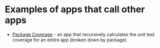 # Examples of apps that call other apps

* [Package Coverage](https://github.com/corsc/go-tools/tree/master/package-coverage) - an app that recursively
  calculates the unit test coverage for an entire app (broken down by package)